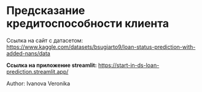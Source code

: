 # Предсказание кредитоспособности клиента

Ссылка на сайт с датасетом: https://www.kaggle.com/datasets/bsugiarto9/loan-status-prediction-with-added-nans/data

**Ссылка на приложение streamlit:** https://start-in-ds-loan-prediction.streamlit.app/

Author: Ivanova Veronika
